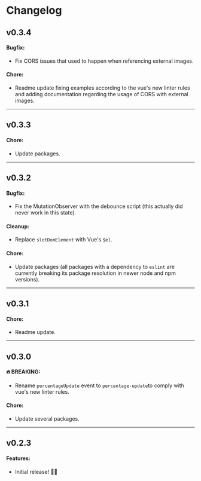 # Changelog

## v0.3.4

#### Bugfix:

- Fix CORS issues that used to happen when referencing external images.

#### Chore:

- Readme update fixing examples according to the vue's new linter rules and adding documentation regarding the usage of CORS with external images.

---

## v0.3.3

#### Chore:

- Update packages.

---

## v0.3.2

#### Bugfix:

- Fix the MutationObserver with the debounce script (this actually did never work in this state).

#### Cleanup:

- Replace `slotDomElement` with Vue's `$el`.

#### Chore: 

- Update packages (all packages with a dependency to `eslint` are currently breaking its package resolution in newer node and npm versions).

---

## v0.3.1

#### Chore:

- Readme update.

---

## v0.3.0

#### 🔥 BREAKING:

- Rename `percentageUpdate` event to `percentage-update`to comply with vue's new linter rules.

#### Chore:

- Update several packages.

---

## v0.2.3

#### Features:

- Initial release! 🎉🎉
